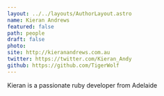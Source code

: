 ```yaml
---
layout: ../../layouts/AuthorLayout.astro
name: Kieran Andrews
featured: false
path: people
draft: false
photo: 
site: http://kieranandrews.com.au
twitter: https://twitter.com/Kieran_Andy
github: https://github.com/TigerWolf
---
```


Kieran is a passionate ruby developer from Adelaide